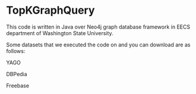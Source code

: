 # TopKGraphQuery

This code is written in Java over Neo4j graph database framework in EECS department of Washington State University.

Some datasets that we executed the code on and you can download are as follows:

YAGO

DBPedia

Freebase



